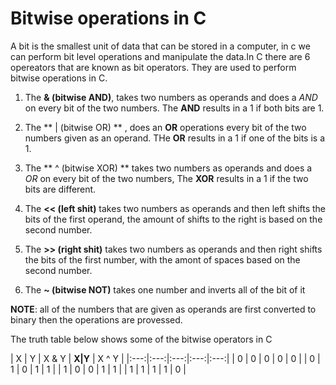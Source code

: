 # Bitwise operations in C

A bit is the smallest unit of data that can be stored in a computer, in c we can perform bit level operations and manipulate the data.In C there are 6 opereators that are known as bit operators. They are used to perform bitwise operations in C.

1. The **& (bitwise AND)**, takes two numbers as operands and does a *AND* on every bit of the two numbers. The **AND** results in a 1 if both bits are 1.

1. The ** | (bitwise OR) ** , does an **OR** operations every bit of the two numbers given as an operand. THe **OR** results in a 1 if one of the bits is a 1.

1. The ** ^ (bitwise XOR) ** takes two numbers as operands and does a *OR* on every bit of the two numbers, The **XOR** results in a 1 if the two bits are different.

1. The **<< (left shit)** takes two numbers as operands and then left shifts the bits of the first operand, the amount of shifts to the right is based on the second number.

1. The **>> (right shit)** takes two numbers as operands and then right shifts the bits of the first number, with the amont of spaces based on the second number.

1. The **~ (bitwise NOT)** takes one number and inverts all of the bit of it

**NOTE**: all of the numbers that are given as operands are first converted to binary then the operations are provessed.

The truth table below shows some of the bitwise operators in C

| X | Y | X & Y | **X|Y** | X ^ Y |
|:---:|:---:|:---:|:---:|:---:|
| 0 | 0 | 0 | 0 | 0 |
| 0 | 1 | 0 | 1 | 1 |
| 1 | 0 | 0 | 1 | 1 |
| 1 | 1 | 1 | 1 | 0 |


